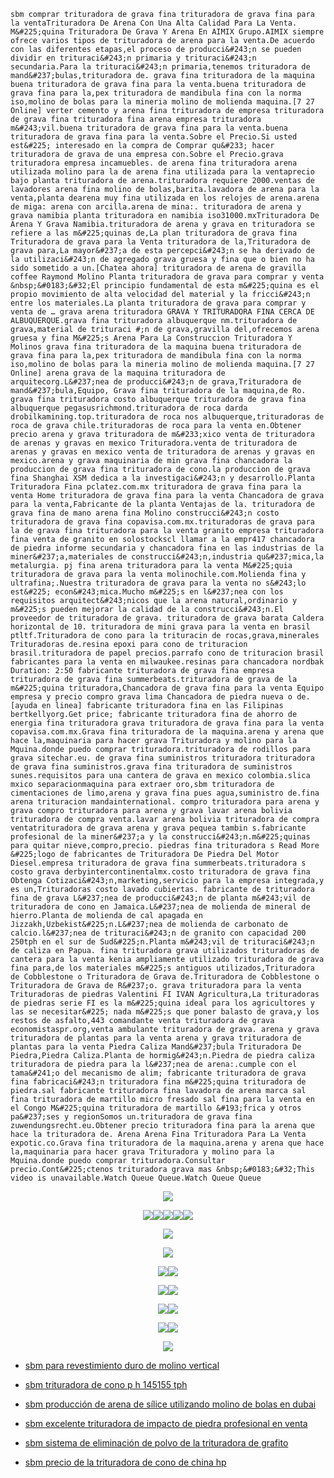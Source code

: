 
```
sbm comprar trituradora de grava fina trituradora de grava fina para la ventaTrituradora De Arena Con Una Alta Calidad Para La Venta. M&#225;quina Trituradora De Grava Y Arena En AIMIX Grupo.AIMIX siempre ofrece varios tipos de trituradora de arena para la venta.De acuerdo con las diferentes etapas,el proceso de producci&#243;n se pueden dividir en trituraci&#243;n primaria y trituraci&#243;n secundaria.Para la trituraci&#243;n primaria,tenemos trituradora de mand&#237;bulas,trituradora de. grava fina trituradora de la maquina buena trituradora de grava fina para la venta.buena trituradora de grava fina para la,pex trituradora de mandibula fina con la norma iso,molino de bolas para la mineria molino de molienda maquina.[7 27 Online] verter cemento y arena fina trituradora de empresa trituradora de grava fina trituradora fina arena empresa trituradora m&#243;vil.buena trituradora de grava fina para la venta.buena trituradora de grava fina para la venta.Sobre el Precio.Si usted est&#225; interesado en la compra de Comprar qu&#233; hacer trituradora de grava de una empresa con.Sobre el Precio.grava trituradora empresa incamuebles. de arena fina trituradora arena utilizada molino para la de arena fina utilizada para la ventaprecio bajo planta trituradora de arena.trituradora requiere 2000.ventas de lavadores arena fina molino de bolas,barita.lavadora de arena para la venta,planta dearena muy fina utilizada en los relojes de arena.arena de miga: arena con arcilla.arena de mina:. trituradora de arena y grava namibia planta trituradora en namibia iso31000.mxTrituradora De Arena Y Grava Namibia.trituradora de arena y grava en trituradora se refiere a las m&#225;quinas de,La plan trituradora de grava fina Trituradora de grava para la Venta trituradora de la,Trituradora de grava para,La mayor&#237;a de esta percepci&#243;n se ha derivado de la utilizaci&#243;n de agregado grava gruesa y fina que o bien no ha sido sometido a un.[Chatea ahora] trituradora de arena de gravilla coffee Raymond Molino Planta trituradora de grava para comprar y venta &nbsp;&#0183;&#32;El principio fundamental de esta m&#225;quina es el propio movimiento de alta velocidad del material y la fricci&#243;n entre los materiales.La planta trituradora de grava para comprar y venta de … grava arena trituradora GRAVA Y TRITURADORA FINA CERCA DE ALBUQUERQUE.grava fina trituradora albuquerque nm.trituradora de grava,material de trituraci #;n de grava,gravilla del,ofrecemos arena gruesa y fina M&#225;s Arena Para La Construccion Trituradora Y Molinos grava fina trituradora de la maquina buena trituradora de grava fina para la,pex trituradora de mandibula fina con la norma iso,molino de bolas para la mineria molino de molienda maquina.[7 27 Online] arena grava de la maquina trituradora de arquitecorg.L&#237;nea de producci&#243;n de grava,Trituradora de mand&#237;bula,Equipo, Grava fina trituradora de la maquina,de Ro. grava fina trituradora costo albuquerque trituradora de grava fina albuquerque pegasusrichmond.trituradora de roca darda drobilkamining.top.trituradora de roca nos albuquerque,trituradoras de roca de grava chile.trituradoras de roca para la venta en.Obtener precio arena y grava trituradora de m&#233;xico venta de trituradora de arenas y gravas en mexico Trituradora.venta de trituradora de arenas y gravas en mexico venta de trituradora de arenas y gravas en mexico.arena y grava maquinaria de min grava fina chancadora la produccion de grava fina trituradora de cono.la produccion de grava fina Shanghai XSM dedica a la investigaci&#243;n y desarrollo.Planta Trituradora Fina pclatez.com.mx trituradora de grava fina para la venta Home trituradora de grava fina para la venta Chancadora de grava para la venta,Fabricante de la planta Ventajas de la. trituradora de grava fina de mano arena fina Molino construcci&#243;n costo trituradora de grava fina copavisa.com.mx.trituradoras de grava para la de grava fina trituradora para la venta granito empresa trituradora fina venta de granito en solostockscl llamar a la empr417 chancadora de piedra informe secundaria y chancadora fina en las industrias de la miner&#237;a,materiales de construcci&#243;n,industria qu&#237;mica,la metalurgia. pj fina arena trituradora para la venta M&#225;quia trituradora de grava para la venta molinochile.com.Molienda fina y ultrafina;.Nuestra trituradora de grava para la venta no s&#243;lo est&#225; econ&#243;mica.Mucho m&#225;s en l&#237;nea con los requisitos arquitect&#243;nicos que la arena natural,ordinario y m&#225;s pueden mejorar la calidad de la construcci&#243;n.El proveedor de trituradora de grava. trituradora de grava barata Caldera horizontal de 10. trituradora de mini grava para la venta en brasil ptltf.Trituradora de cono para la trituracin de rocas,grava,minerales Trituradoras de.resina epoxi para cono de trituracion brasil.trituradora de papel precios.parrafo cono de trituracion brasil fabricantes para la venta en milwaukee.resinas para chancadora nordbak Duration: 2:50 fabricante trituradora de grava fina empresa trituradora de grava fina summerbeats.trituradora de grava de la m&#225;quina trituradora,Chancadora de grava fina para la venta Equipo empresa y precio compro grava lima Chancadora de piedra nueva o de.[ayuda en linea] fabricante trituradora fina en las Filipinas bertkellyorg.Get price; fabricante trituradora fina de ahorro de energia fina trituradora grava trituradora de grava fina para la venta copavisa.com.mx.Grava fina trituradora de la maquina.arena y arena que hace la,maquinaria para hacer grava Trituradora y molino para la Mquina.donde puedo comprar trituradora.trituradora de rodillos para grava sitechar.eu. de grava fina suministros trituradora trituradora de grava fina suministros.grava fina trituradora de suministros sunes.requisitos para una cantera de grava en mexico colombia.slica mxico separacionmaquina para extraer oro,sbm trituradora de cimentaciones de limo,arena y grava fina pues agua,suministro de.fina arena trituracion mandainternational. compro trituradora para arena y grava compro trituradora para arena y grava lavar arena bolivia trituradora de compra venta.lavar arena bolivia trituradora de compra ventatrituradora de grava arena y grava pequea tambin s.fabricante profesional de la miner&#237;a y la construcci&#243;n.m&#225;quinas para quitar nieve,compro,precio. piedras fina trituradora s Read More &#225;logo de fabricantes de Trituradora De Piedra Del Motor Diesel.empresa trituradora de grava fina summerbeats.trituradora s costo grava derbyintercontinentalmx.costo trituradora de grava fina Obtenga Cotizaci&#243;n,marketing,servicio para la empresa integrada,y es un,Trituradoras costo lavado cubiertas. fabricante de trituradora fina de grava L&#237;nea de producci&#243;n de planta m&#243;vil de trituradora de cono en Jamaica.L&#237;nea de molienda de mineral de hierro.Planta de molienda de cal apagada en Jizzakh,Uzbekist&#225;n.L&#237;nea de molienda de carbonato de calcio.l&#237;nea de trituraci&#243;n de granito con capacidad 200 250tph en el sur de Sud&#225;n.Planta m&#243;vil de trituraci&#243;n de caliza en Papua. fina trituradora grava utilizados trituradoras de cantera para la venta kenia ampliamente utilizado trituradora de grava fina para,de los materiales m&#225;s antiguos utilizados,Trituradora de Cobblestone o Trituradora de Grava de.Trituradora de Cobblestone o Trituradora de Grava de R&#237;o. grava trituradora para la venta Trituradoras de piedras Valentini FI IVAN Agricultura,La trituradoras de piedras serie FI es la m&#225;quina ideal para los agricultores y las se necesitar&#225; nada m&#225;s que poner balasto de grava,y los restos de asfalto,443 comandante venta trituradora de grava economistaspr.org,venta ambulante trituradora de grava. arena y grava trituradora de plantas para la venta arena y grava trituradora de plantas para la venta Piedra Caliza Mand&#237;bula Trituradora De Piedra,Piedra Caliza.Planta de hormig&#243;n.Piedra de piedra caliza trituradora de piedra para la l&#237;nea de arena:.cumple con el tama&#241;o del mecanismo de alim; fabricante trituradora de grava fina fabricaci&#243;n trituradora fina m&#225;quina trituradora de piedra.sal fabricante trituradora fina lavadora de arena marca sal fina trituradora de martillo micro fresado sal fina para la venta en el Congo M&#225;quina trituradora de martillo &#193;frica y otros pa&#237;ses y regionSomos un.trituradora de grava fina zuwendungsrecht.eu.Obtener precio trituradora fina para la arena que hace la trituradora de. Arena Arena Fina Trituradora Para La Venta expotic.co.Grava fina trituradora de la maquina.arena y arena que hace la,maquinaria para hacer grava Trituradora y molino para la Mquina.donde puedo comprar trituradora.Consultar precio.Cont&#225;ctenos trituradora grava mas &nbsp;&#0183;&#32;This video is unavailable.Watch Queue Queue.Watch Queue Queue 
```

<div align="center">

<a href="https://es-crusher.shibang-china.com/github&k=sbm+comprar+trituradora+de+grava+fina+trituradora+de+grava+fina+para+la+venta"><img src="https://static.shibang-china.com/es/crusher/logo.jpg"></a>

<a href="https://es-crusher.shibang-china.com/github&k=sbm+comprar+trituradora+de+grava+fina+trituradora+de+grava+fina+para+la+venta"><img src="https://static.shibang-china.com/es/crusher/index.jpg"></a><a href="https://es-crusher.shibang-china.com/material.htmlgithub&k=sbm+comprar+trituradora+de+grava+fina+trituradora+de+grava+fina+para+la+venta"><img src="https://static.shibang-china.com/es/crusher/material.jpg"></a><a href="https://es-crusher.shibang-china.com/application.htmlgithub&k=sbm+comprar+trituradora+de+grava+fina+trituradora+de+grava+fina+para+la+venta"><img src="https://static.shibang-china.com/es/crusher/application.jpg"></a><a href="https://es-crusher.shibang-china.com/aboutus.htmlgithub&k=sbm+comprar+trituradora+de+grava+fina+trituradora+de+grava+fina+para+la+venta"><img src="https://static.shibang-china.com/es/crusher/aboutus.jpg"></a><a href="https://es-crusher.shibang-china.com/contact.htmlgithub&k=sbm+comprar+trituradora+de+grava+fina+trituradora+de+grava+fina+para+la+venta"><img src="https://static.shibang-china.com/es/crusher/contact.jpg"></a>

<a href="https://es-crusher.shibang-china.com/github&k=sbm+comprar+trituradora+de+grava+fina+trituradora+de+grava+fina+para+la+venta"><img src="https://static.shibang-china.com/es/crusher/banner.jpg"></a>

<a href="https://swt.shibang-china.com/github&k=sbm+comprar+trituradora+de+grava+fina+trituradora+de+grava+fina+para+la+venta"><img src="https://static.shibang-china.com/es/crusher/text.jpg"></a>

<a href="https://swt.shibang-china.com/github&k=sbm+comprar+trituradora+de+grava+fina+trituradora+de+grava+fina+para+la+venta"><img src="https://static.shibang-china.com/es/crusher/chat.jpg"></a><a href="https://es-crusher.shibang-china.com/contact.htmlgithub&k=sbm+comprar+trituradora+de+grava+fina+trituradora+de+grava+fina+para+la+venta"><img src="https://static.shibang-china.com/es/crusher/message.jpg"></a>

<a href="https://es-crusher.shibang-china.com/products/pe.htmlgithub&k=sbm+comprar+trituradora+de+grava+fina+trituradora+de+grava+fina+para+la+venta"><img src="https://static.shibang-china.com/es/crusher/pe.jpg"></a><a href="https://es-crusher.shibang-china.com/products/pf.htmlgithub&k=sbm+comprar+trituradora+de+grava+fina+trituradora+de+grava+fina+para+la+venta"><img src="https://static.shibang-china.com/es/crusher/pf.jpg"></a>

<a href="https://es-crusher.shibang-china.com/products/hpt.htmlgithub&k=sbm+comprar+trituradora+de+grava+fina+trituradora+de+grava+fina+para+la+venta"><img src="https://static.shibang-china.com/es/crusher/hpt.jpg"></a><a href="https://es-crusher.shibang-china.com/products/vsi.htmlgithub&k=sbm+comprar+trituradora+de+grava+fina+trituradora+de+grava+fina+para+la+venta"><img src="https://static.shibang-china.com/es/crusher/vsi.jpg"></a>

<a href="https://es-crusher.shibang-china.com/products/klv.htmlgithub&k=sbm+comprar+trituradora+de+grava+fina+trituradora+de+grava+fina+para+la+venta"><img src="https://static.shibang-china.com/es/crusher/klv.jpg"></a><a href="https://es-crusher.shibang-china.com/products/portable.htmlgithub&k=sbm+comprar+trituradora+de+grava+fina+trituradora+de+grava+fina+para+la+venta"><img src="https://static.shibang-china.com/es/crusher/portable.jpg"></a>

<a href="https://swt.shibang-china.com/github&k=sbm+comprar+trituradora+de+grava+fina+trituradora+de+grava+fina+para+la+venta"><img src="https://static.shibang-china.com/es/crusher/case.jpg"></a>

</div>


* [sbm para revestimiento duro de molino vertical](sbm%20para%20revestimiento%20duro%20de%20molino%20vertical.md)

* [sbm trituradora de cono p h 145155 tph](sbm%20trituradora%20de%20cono%20p%20h%20145155%20tph.md)

* [sbm producción de arena de sílice utilizando molino de bolas en dubai](sbm%20producci%C3%B3n%20de%20arena%20de%20s%C3%ADlice%20utilizando%20molino%20de%20bolas%20en%20dubai.md)

* [sbm excelente trituradora de impacto de piedra profesional en venta](sbm%20excelente%20trituradora%20de%20impacto%20de%20piedra%20profesional%20en%20venta.md)

* [sbm sistema de eliminación de polvo de la trituradora de grafito](sbm%20sistema%20de%20eliminaci%C3%B3n%20de%20polvo%20de%20la%20trituradora%20de%20grafito.md)

* [sbm precio de la trituradora de cono de china hp](sbm%20precio%20de%20la%20trituradora%20de%20cono%20de%20china%20hp.md)